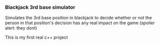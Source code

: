 ### Blackjack 3rd base simulator
Simulates the 3rd base position in blackjack to decide whether or not the person in that position's decision has any real impact on the game (spoiler alert: they dont)

This is my first real c++ project <br>
